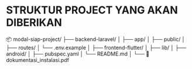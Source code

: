 # STRUKTUR PROJECT YANG AKAN DIBERIKAN
📦 modal-siap-project/
├── backend-laravel/
│   ├── app/
│   ├── public/
│   ├── routes/
│   └── .env.example
│
├── frontend-flutter/
│   ├── lib/
│   ├── android/
│   ├── pubspec.yaml
│   └── README.md
│
└── 📄 dokumentasi_instalasi.pdf
